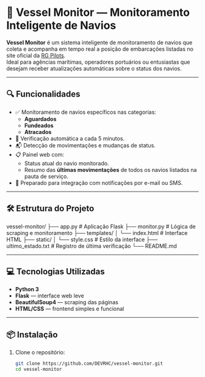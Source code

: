 # 🚢 Vessel Monitor — Monitoramento Inteligente de Navios

**Vessel Monitor** é um sistema inteligente de monitoramento de navios que coleta e acompanha em tempo real a posição de embarcações listadas no site oficial da [RG Pilots](https://www.rgpilots.com.br/).  
Ideal para agências marítimas, operadores portuários ou entusiastas que desejam receber atualizações automáticas sobre o status dos navios.

---

## 🔍 Funcionalidades

- ✅ Monitoramento de navios específicos nas categorias:
  - **Aguardados**
  - **Fundeados**
  - **Atracados**
- 📡 Verificação automática a cada 5 minutos.
- 📬 Detecção de movimentações e mudanças de status.
- 📋 Painel web com:
  - Status atual do navio monitorado.
  - Resumo das **últimas movimentações** de todos os navios listados na pauta de serviço.
- 🔔 Preparado para integração com notificações por e-mail ou SMS.

---

## 🛠️ Estrutura do Projeto

vessel-monitor/
├── app.py                # Aplicação Flask
├── monitor.py            # Lógica de scraping e monitoramento
├── templates/
│   └── index.html        # Interface HTML
├── static/
│   └── style.css         # Estilo da interface
├── ultimo_estado.txt     # Registro de última verificação
└── README.md

---

## 💻 Tecnologias Utilizadas

- **Python 3**
- **Flask** — interface web leve
- **BeautifulSoup4** — scraping das páginas
- **HTML/CSS** — frontend simples e funcional

---

## 📦 Instalação

1. Clone o repositório:
   ```bash
   git clone https://github.com/DEVRHC/vessel-monitor.git
   cd vessel-monitor
